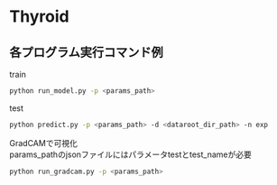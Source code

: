 # Thyroid

## 各プログラム実行コマンド例

train

```sh
python run_model.py -p <params_path>
```

test

```sh
python predict.py -p <params_path> -d <dataroot_dir_path> -n exp
```

GradCAMで可視化  
params_pathのjsonファイルにはパラメータtestとtest_nameが必要

```sh
python run_gradcam.py -p <params_path>
```
